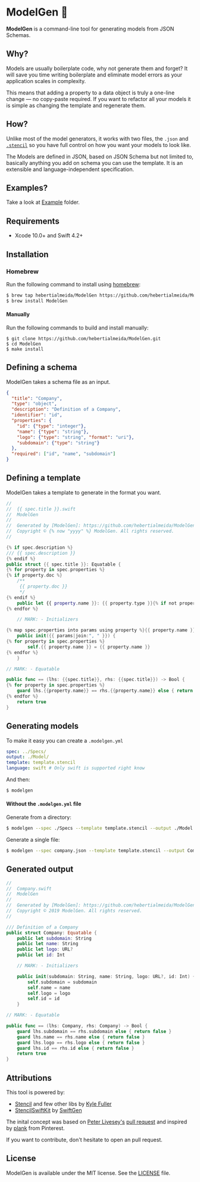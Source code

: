 # ModelGen 🎰

**ModelGen** is a command-line tool for generating models from JSON Schemas. 

## Why?

Models are usually boilerplate code, why not generate them and forget? It will save you time writing boilerplate and eliminate model errors as your application scales in complexity.

This means that adding a property to a data object is truly a one-line change — no copy-paste required. If you want to refactor all your models it is simple as changing the template and regenerate them.

## How?

Unlike most of the model generators, it works with two files, the `.json` and [`.stencil`](https://github.com/kylef/Stencil) so you have full control on how you want your models to look like.

The Models are defined in JSON, based on JSON Schema but not limited to, basically anything you add on schema you can use the template. It is an extensible and language-independent specification.

## Examples?

Take a look at [Example](/Example) folder.

## Requirements

- Xcode 10.0+ and Swift 4.2+

## Installation

### Homebrew

Run the following command to install using [homebrew](https://brew.sh/):

```sh
$ brew tap hebertialmeida/ModelGen https://github.com/hebertialmeida/ModelGen.git
$ brew install ModelGen
```

#### Manually

Run the following commands to build and install manually:

```terminal
$ git clone https://github.com/hebertialmeida/ModelGen.git
$ cd ModelGen
$ make install
```

## Defining a schema

ModelGen takes a schema file as an input.

```json
{
  "title": "Company",
  "type": "object",
  "description": "Definition of a Company",
  "identifier": "id",
  "properties": {
    "id": {"type": "integer"},
    "name": {"type": "string"},
    "logo": {"type": "string", "format": "uri"},
    "subdomain": {"type": "string"}
  },
  "required": ["id", "name", "subdomain"]
}
```

## Defining a template

ModelGen takes a template to generate in the format you want.

```swift
//
//  {{ spec.title }}.swift
//  ModelGen
//
//  Generated by [ModelGen]: https://github.com/hebertialmeida/ModelGen
//  Copyright © {% now "yyyy" %} ModelGen. All rights reserved.
//

{% if spec.description %}
/// {{ spec.description }}
{% endif %}
public struct {{ spec.title }}: Equatable {
{% for property in spec.properties %}
{% if property.doc %}
    /**
     {{ property.doc }}
     */
{% endif %}
    public let {{ property.name }}: {{ property.type }}{% if not property.required %}?{% endif %}
{% endfor %}

    // MARK: - Initializers

{% map spec.properties into params using property %}{{ property.name }}: {{ property.type }}{% if not property.required %}?{% endif %}{% endmap %}
    public init({{ params|join:", " }}) {
{% for property in spec.properties %}
        self.{{ property.name }} = {{ property.name }}
{% endfor %}
    }

// MARK: - Equatable

public func == (lhs: {{spec.title}}, rhs: {{spec.title}}) -> Bool {
{% for property in spec.properties %}
    guard lhs.{{property.name}} == rhs.{{property.name}} else { return false }
{% endfor %}
    return true
}

```

## Generating models

To make it easy you can create a `.modelgen.yml`

```yaml
spec: ../Specs/
output: ./Model/
template: template.stencil
language: swift # Only swift is supported right know
```

And then:
```sh
$ modelgen
```

#### Without the `.modelgen.yml` file

Generate from a directory:

```sh
$ modelgen --spec ./Specs --template template.stencil --output ./Model
```

Generate a single file:
 
```sh
$ modelgen --spec company.json --template template.stencil --output Company.swift
```

## Generated output

```swift
//
//  Company.swift
//  ModelGen
//
//  Generated by [ModelGen]: https://github.com/hebertialmeida/ModelGen
//  Copyright © 2019 ModelGen. All rights reserved.
//

/// Definition of a Company
public struct Company: Equatable {
    public let subdomain: String
    public let name: String
    public let logo: URL?
    public let id: Int

    // MARK: - Initializers

    public init(subdomain: String, name: String, logo: URL?, id: Int) {
        self.subdomain = subdomain
        self.name = name
        self.logo = logo
        self.id = id
    }

// MARK: - Equatable

public func == (lhs: Company, rhs: Company) -> Bool {
    guard lhs.subdomain == rhs.subdomain else { return false }
    guard lhs.name == rhs.name else { return false }
    guard lhs.logo == rhs.logo else { return false }
    guard lhs.id == rhs.id else { return false }
    return true
}
```

## Attributions

This tool is powered by:

- [Stencil](https://github.com/kylef/Stencil) and few other libs by [Kyle Fuller](https://github.com/kylef)
- [StencilSwiftKit](https://github.com/SwiftGen/StencilSwiftKit) by [SwiftGen](https://github.com/SwiftGen/)

The inital concept was based on [Peter Livesey's](https://github.com/plivesey) [pull request](https://github.com/SwiftGen/SwiftGen/pull/188) and inspired by [plank](https://github.com/pinterest/plank) from Pinterest.

If you want to contribute, don't hesitate to open an pull request.

## License

ModelGen is available under the MIT license. See the [LICENSE](/LICENSE) file.
